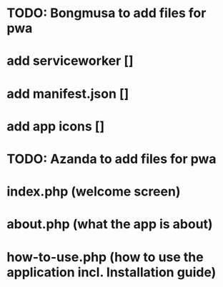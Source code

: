 # TODO: Bongmusa to add files for pwa
  # add serviceworker []
  # add manifest.json []
  # add app icons []
# TODO: Azanda to add files for pwa
  # index.php (welcome screen)
  # about.php (what the app is about)
  # how-to-use.php (how to use the application incl. Installation guide)
